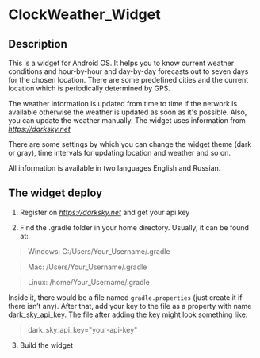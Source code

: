 # ClockWeather_Widget
## Description
This is a widget for Android OS. It helps you to know current weather conditions and hour-by-hour and day-by-day forecasts out to seven days for the chosen location. There are some predefined cities and the current location which is periodically determined by GPS.

The weather information is updated from time to time if the network is available otherwise the weather is updated as soon as it's possible. Also, you can update the weather manually. The widget uses information from *https://darksky.net*

There are some settings by which you can change the widget theme (dark or gray), time intervals for updating location and weather and so on.

All information is available in two languages English and Russian.

## The widget deploy
1.  Register on *https://darksky.net* and get your api key

2.	Find the .gradle folder in your home directory. Usually, it can be found at:

  >Windows: C:/Users/Your_Username/.gradle

  >Mac: /Users/Your_Username/.gradle
  
  >Linux: /home/Your_Username/.gradle
  
Inside it, there would be a file named `gradle.properties` (just create it if there isn’t any). After that, add your key to the file as a property with name dark_sky_api_key. The file after adding the key might look something like:
>dark_sky_api_key="your-api-key"

3.	Build the widget
